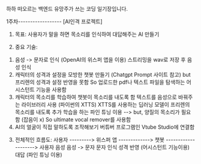 하하 떠오르는 백엔드 유망주가 쓰는 코딩 일기장입니다. 

1주차------------------
[AI인격 프로젝트]

1. 목표: 사용자가 말을 하면 목소리를 인식하여 대답해주는 AI 만들기

2. 중요 기술:
  1) 음성 -> 문자로 인식 (OpenAI의 위스퍼 앱을 이용)
     스트리밍을 wav로 저장 후 음성 인식
  2) 캐릭터의 성격과 설정을 모방한 챗봇 만들기 (Chatgpt Prompt 사이트 참고)
     but 프리렌의 성격과 설정 반영을 못함
     So 업로드한 pdf나 텍스트 파일을 탐색하는 어시스턴트 기능을 사용함
  3) 캐릭터의 목소리를 학습하여 챗봇이 목소리를 내도록 함
     텍스트를 음성으로 바꿔주는 라이브러리 사용 (파이썬의 XTTS)
     XTTS를 사용하는 딥러닝 모델이 프리렌의 목소리를 내도록 추가 학습을 하는 파인 튜닝 이용
     --> but, 양질의 목소리가 필요함 (잡음이 x) So ultimate vocal remover를 사용함
  4) AI의 얼굴이 직접 말하도록 조작해보기
     버튜버 프로그램인 Vtube Studio에 연결함

3. 전체적인 흐름도:
   사용자 --------->    위스퍼 앱     ------------->               챗봇               -------------------->     사용자
           음성       음성 -> 문자      문자 인식        성격 반영 (어시스턴트 기능이용)         대답 (파인 튜닝 이용)
                                                  
